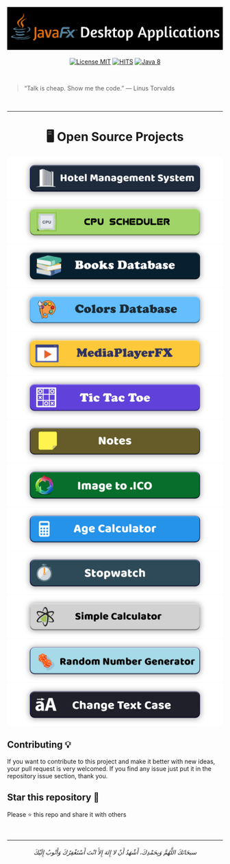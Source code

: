 <img src="/readme-images/header.png" alt="title">


<p align="center">  
   <a align="center" href="https://raw.githubusercontent.com/AbdelrahmanBayoumi/Desktop-Applications-JavaFX/master/LICENSE"><img alt="License MIT"  align="center" src="https://img.shields.io/badge/license-MIT-blue.svg"></a>
   <a align="center" href="(https://hits.seeyoufarm.com"><img alt="HITS"  align="center" src="https://hits.seeyoufarm.com/api/count/incr/badge.svg?url=https%3A%2F%2Fgithub.com%2FAbdelrahmanBayoumi%2FDesktop-Applications-JavaFX&count_bg=%2379C83D&title_bg=%23555555&icon=&icon_color=%23E7E7E7&title=PAGE+VIEWS&edge_flat=false"></a>
    <a align="center" href="https://www.java.com"><img alt="Java 8"  align="center" src="https://img.shields.io/badge/Java-8-red.svg"></a>
</p>


<br>

> “Talk is cheap. Show me the code.” 
> ― Linus Torvalds

<br>

----
<h1 align=center>🖥 Open Source Projects</h1>


<a href="https://github.com/AbdelrahmanBayoumi/HotelFX"> <img src="/readme-images/Hotel.png" alt="Hotel"> </a>
<br>
<a href="https://github.com/AbdelrahmanBayoumi/CPUScheduler-FX"> <img src="/readme-images/CPU-SCHEDULER.png" alt="CPU-SCHEDULER"> </a>
<br>
<a href="https://github.com/AbdelrahmanBayoumi/Books-Database"> <img src="/readme-images/BooksDatabase.png" alt="BooksDatabase"> </a>
<br>
<a href="https://github.com/AbdelrahmanBayoumi/Colors-Database"> <img src="/readme-images/ColorsDatabase.png" alt="ColorsDatabase"> </a>
<br>
<a href="https://github.com/AbdelrahmanBayoumi/MediaPlayerFX"> <img src="/readme-images/MediaPlayerFX.png" alt="MediaPlayerFX"> </a>
<br>
<a href="https://github.com/AbdelrahmanBayoumi/Tic-Tac-Toe-Game"> <img src="/readme-images/TicTacToe.png" alt="TicTacToe"> </a>
<br>
<a href="https://github.com/AbdelrahmanBayoumi/NotesFX"> <img src="/readme-images/Notes.png" alt="Notes"> </a>
<br>
<a href="https://github.com/AbdelrahmanBayoumi/ImageToIconFX"> <img src="/readme-images/imgToICO.png" alt="Convert-Img-To-Icon"> </a>
<br>
<a href="/AgeCalculator-JavaFX"> <img src="/readme-images/AgeCalculator.png" alt="AgeCalculator"> </a>
<br>
<a href="https://github.com/AbdelrahmanBayoumi/StopwatchFX"> <img src="/readme-images/Stopwatch.png" alt="Stopwatch"> </a>
<br>
<a href="/Simple-Calculator-JavaFX"> <img src="/readme-images/SimpleCalculator.png" alt="Simple Calculator"> </a>
<br>
<a href="https://github.com/AbdelrahmanBayoumi/RandomNumberGeneratorFX"> <img src="/readme-images/RandomNumGenerator.png" alt="RandomNumGenerator"> </a>
<br>
<a href="https://github.com/AbdelrahmanBayoumi/ChangeTextCaseFX"> <img src="/readme-images/changeTextCase.png" alt="changeTextCase"> </a>
<br>

## Contributing 💡
If you want to contribute to this project and make it better with new ideas, your pull request is very welcomed.
If you find any issue just put it in the repository issue section, thank you.


## Star this repository 🌟

Please ⭐️ this repo and share it with others


<br>

-----------

<h6 align="center">سبحَانَكَ اللَّهُمَّ وَبِحَمْدِكَ، أَشْهَدُ أَنْ لا إِلهَ إِلأَ انْتَ أَسْتَغْفِرُكَ وَأَتْوبُ إِلَيْكَ</h6>

